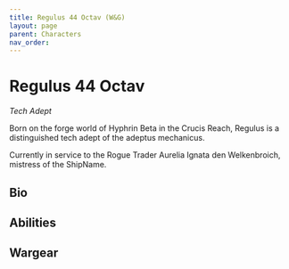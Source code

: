 ```yaml
---
title: Regulus 44 Octav (W&G)
layout: page
parent: Characters
nav_order: 
---
```

# Regulus 44 Octav
*Tech Adept*  

Born on the forge world of Hyphrin Beta in the Crucis Reach, Regulus is a distinguished tech adept of the adeptus mechanicus.

Currently in service to the Rogue Trader Aurelia Ignata den Welkenbroich, mistress of the ShipName.

## Bio


## Abilities


## Wargear
